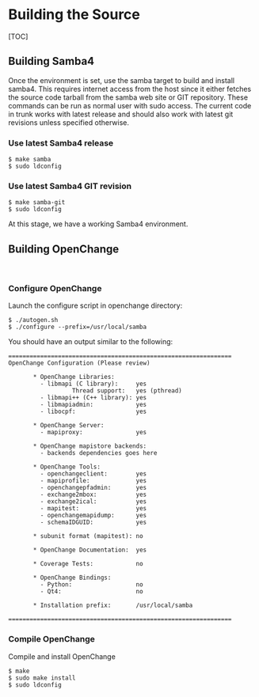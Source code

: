 # Building the Source #

[TOC]

## Building Samba4 ##

Once the environment is set, use the samba target to build and install
samba4. This requires internet access from the host since it either
fetches the source code tarball from the samba web site or GIT
repository. These commands can be run as normal user with sudo
access. The current code in trunk works with latest release and should
also work with latest git revisions unless specified otherwise.

### Use latest Samba4 release ###

    $ make samba
    $ sudo ldconfig

### Use latest Samba4 GIT revision ###

    $ make samba-git
    $ sudo ldconfig

At this stage, we have a working Samba4 environment. 

## Building OpenChange ##

<br/>

### Configure OpenChange ###

Launch the configure script in openchange directory:

    $ ./autogen.sh
    $ ./configure --prefix=/usr/local/samba

You should have an output similar to the following:

    ===============================================================
    OpenChange Configuration (Please review)

           * OpenChange Libraries:
             - libmapi (C library):     yes
                      Thread support:   yes (pthread)
             - libmapi++ (C++ library): yes
             - libmapiadmin:            yes
             - libocpf:                 yes

           * OpenChange Server:
             - mapiproxy:               yes

           * OpenChange mapistore backends:
             - backends dependencies goes here

           * OpenChange Tools:
             - openchangeclient:        yes
             - mapiprofile:             yes
             - openchangepfadmin:       yes
             - exchange2mbox:           yes
             - exchange2ical:           yes
             - mapitest:                yes
             - openchangemapidump:      yes
             - schemaIDGUID:            yes

           * subunit format (mapitest): no

           * OpenChange Documentation:  yes

           * Coverage Tests:            no

           * OpenChange Bindings:
             - Python:                  no
             - Qt4:                     no

           * Installation prefix:       /usr/local/samba

    ===============================================================

### Compile OpenChange ###

Compile and install OpenChange

    $ make
    $ sudo make install
    $ sudo ldconfig